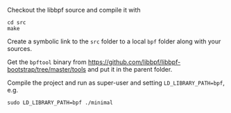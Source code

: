 Checkout the libbpf source and compile it with

~~~
cd src
make
~~~

Create a symbolic link to the `src` folder to a local `bpf` folder along with
your sources.

Get the `bpftool` binary from
https://github.com/libbpf/libbpf-bootstrap/tree/master/tools and put it in the
parent folder.

Compile the project and run as super-user and setting `LD_LIBRARY_PATH=bpf`,
e.g.

~~~
sudo LD_LIBRARY_PATH=bpf ./minimal
~~~